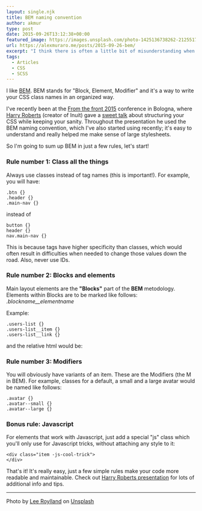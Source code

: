 ```yaml
---
layout: single.njk
title: BEM naming convention
author: akmur
type: post
date: 2015-09-26T13:12:38+00:00
featured_image: https://images.unsplash.com/photo-1425136738262-212551713a58?ixlib=rb-1.2.1&ixid=eyJhcHBfaWQiOjI0MX0&auto=format&fit=crop&w=900&q=60
url: https://alexmuraro.me/posts/2015-09-26-bem/
excerpt: "I think there is often a little bit of misunderstanding when frontend developers and designers talk to each other about dimensions on the web. Designers generally design in pixels, obviously. Frontend developers then usually develop in _ems_ and rems. This post wants to bridge a knowledge gap that I feel might exist."
tags:
  - Articles
  - CSS
  - SCSS
---
```


I like [BEM][1]. BEM stands for "Block, Element, Modifier" and it's a way to write your CSS class names in an organized way.

I've recently been at the [From the front 2015][2] conference in Bologna, where [Harry Roberts][3] (creator of Inuit) gave a [sweet talk][4] about structuring your CSS while keeping your sanity. Throughout the presentation he used the BEM naming convention, which I've also started using recently; it's easy to understand and really helped me make sense of large stylesheets.

So I'm going to sum up BEM in just a few rules, let's start!

### Rule number 1: Class all the things

Always use classes instead of tag names (this is important!). For example, you will have:

```
.btn {}
.header {}
.main-nav {}
```

instead of

```
button {}
header {}
nav.main-nav {}
```

This is because tags have higher specificity than classes, which would often result in difficulties when needed to change those values down the road. Also, never use IDs.

### Rule number 2: Blocks and elements

Main layout elements are the **"Blocks"** part of the **BEM** metodology.
Elements within Blocks are to be marked like follows: _.blockname\_\_elementname_

Example:

```
.users-list {}
.users-list__item {}
.users-list__link {}
```

and the relative html would be:

### Rule number 3: Modifiers

You will obviously have variants of an item. These are the Modifiers (the M in BEM). For example, classes for a default, a small and a large avatar would be named like follows:

```
.avatar {}
.avatar--small {}
.avatar--large {}
```

### Bonus rule: Javascript

For elements that work with Javascript, just add a special "js" class which you'll only use for Javascript tricks, without attaching any style to it:

```
<div class="item -js-cool-trick">
</div>
```

That's it! It's really easy, just a few simple rules make your code more readable and maintainable. Check out <a title="undefined" href="https://speakerdeck.com/csswizardry/css-for-software-engineers-for-css-developers" target="">Harry Roberts presentation</a> for lots of additional info and tips.

[1]: https://en.bem.info/
[2]: http://2015.fromthefront.it/
[3]: http://csswizardry.com/
[4]: https://speakerdeck.com/csswizardry/css-for-software-engineers-for-css-developers

---

<span>Photo by <a href="https://unsplash.com/@roylandnye?utm_source=unsplash&amp;utm_medium=referral&amp;utm_content=creditCopyText">Lee Roylland</a> on <a href="https://unsplash.com/s/photos/mountains?utm_source=unsplash&amp;utm_medium=referral&amp;utm_content=creditCopyText">Unsplash</a></span>
